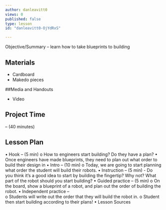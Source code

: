 ```yaml
---
author: danleavitt0
views: 0
published: false
type: lesson
id: "danleavitt0-OjYdRxS"

---
```


Objective/Summary – learn how to take blueprints to building

## Materials 

- Cardboard
- Makedo pieces

##Media and Handouts

- Video

## Project Time

– (40 minutes)

## Lesson Plan 

•	Hook –  (5 min)
o	How to engineers start building?  Do they have a plan?
•	Once engineers have made blueprints, they need to plan out what order to build their design in
•	Intro – (10 min)
o	Today, we are going to start planning what order the student will build their robots.
•	Instruction – (5 min) - Do you think it’s a good idea to start by building the fingertip?  Why not?  What part of the robot should you start building?
•	Guided practice – (5 min)
o	On the board, show a blueprint of a robot, and plan out the order of building the robot.
•	Independent practice – 	
o	Students will write out the order that they will build the robot in. 
o	Student then start building according to their plans! 
•	Lesson Sources
